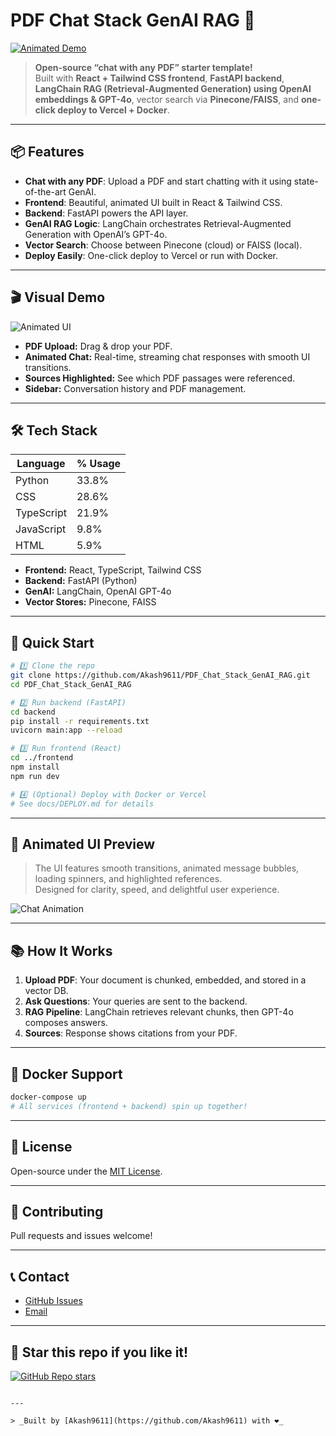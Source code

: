 # PDF Chat Stack GenAI RAG 🚀

[![Animated Demo](https://github.com/Akash9611/PDF_Chat_Stack_GenAI_RAG/assets/animated-demo.gif)](https://github.com/Akash9611/PDF_Chat_Stack_GenAI_RAG)

> **Open-source “chat with any PDF” starter template!**  
> Built with **React + Tailwind CSS frontend**, **FastAPI backend**, **LangChain RAG (Retrieval-Augmented Generation) using OpenAI embeddings & GPT-4o**, vector search via **Pinecone/FAISS**, and **one-click deploy to Vercel + Docker**.

---

## 📦 Features

- **Chat with any PDF**: Upload a PDF and start chatting with it using state-of-the-art GenAI.
- **Frontend**: Beautiful, animated UI built in React & Tailwind CSS.
- **Backend**: FastAPI powers the API layer.
- **GenAI RAG Logic**: LangChain orchestrates Retrieval-Augmented Generation with OpenAI’s GPT-4o.
- **Vector Search**: Choose between Pinecone (cloud) or FAISS (local).
- **Deploy Easily**: One-click deploy to Vercel or run with Docker.

---

## 🎬 Visual Demo

![Animated UI](https://github.com/Akash9611/PDF_Chat_Stack_GenAI_RAG/assets/animated-demo.gif)

- **PDF Upload:** Drag & drop your PDF.  
- **Animated Chat:** Real-time, streaming chat responses with smooth UI transitions.  
- **Sources Highlighted:** See which PDF passages were referenced.  
- **Sidebar:** Conversation history and PDF management.

---

## 🛠️ Tech Stack

| Language   | % Usage |
|------------|---------|
| Python     | 33.8%   |
| CSS        | 28.6%   |
| TypeScript | 21.9%   |
| JavaScript | 9.8%    |
| HTML       | 5.9%    |

- **Frontend:** React, TypeScript, Tailwind CSS
- **Backend:** FastAPI (Python)
- **GenAI:** LangChain, OpenAI GPT-4o
- **Vector Stores:** Pinecone, FAISS

---

## 🚀 Quick Start

```bash
# 1️⃣ Clone the repo
git clone https://github.com/Akash9611/PDF_Chat_Stack_GenAI_RAG.git
cd PDF_Chat_Stack_GenAI_RAG

# 2️⃣ Run backend (FastAPI)
cd backend
pip install -r requirements.txt
uvicorn main:app --reload

# 3️⃣ Run frontend (React)
cd ../frontend
npm install
npm run dev

# 4️⃣ (Optional) Deploy with Docker or Vercel
# See docs/DEPLOY.md for details
```

---

## 🎨 Animated UI Preview

> The UI features smooth transitions, animated message bubbles, loading spinners, and highlighted references.  
> Designed for clarity, speed, and delightful user experience.

![Chat Animation](https://github.com/Akash9611/PDF_Chat_Stack_GenAI_RAG/assets/chat-animation.gif)

---

## 📚 How It Works

1. **Upload PDF**: Your document is chunked, embedded, and stored in a vector DB.
2. **Ask Questions**: Your queries are sent to the backend.
3. **RAG Pipeline**: LangChain retrieves relevant chunks, then GPT-4o composes answers.
4. **Sources**: Response shows citations from your PDF.

---

## 🐳 Docker Support

```bash
docker-compose up
# All services (frontend + backend) spin up together!
```

---

## 📄 License

Open-source under the [MIT License](LICENSE).

---

## 🙌 Contributing

Pull requests and issues welcome!

---

## 📞 Contact

- [GitHub Issues](https://github.com/Akash9611/PDF_Chat_Stack_GenAI_RAG/issues)
- [Email](mailto:akash9611@example.com)

---

## 🌟 Star this repo if you like it!

[![GitHub Repo stars](https://img.shields.io/github/stars/Akash9611/PDF_Chat_Stack_GenAI_RAG?style=social)](https://github.com/Akash9611/PDF_Chat_Stack_GenAI_RAG)

```

---

> _Built by [Akash9611](https://github.com/Akash9611) with ❤️_
